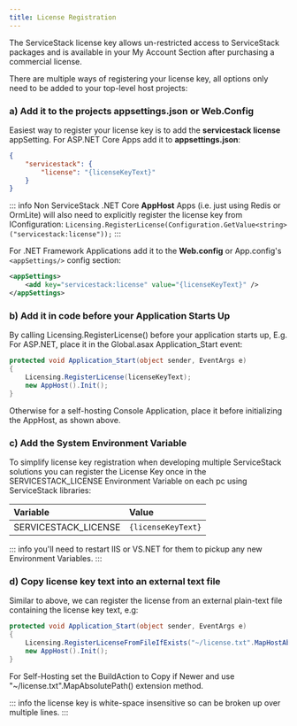 ```yaml
---
title: License Registration
---
```


The ServiceStack license key allows un-restricted access to ServiceStack packages and is available in your My Account Section after purchasing a commercial license.

There are multiple ways of registering your license key, all options only need to be added to your top-level host projects:

### a) Add it to the projects appsettings.json or Web.Config

Easiest way to register your license key is to add the **servicestack license** appSetting.
For ASP.NET Core Apps add it to **appsettings.json**:

```json
{
    "servicestack": {
        "license": "{licenseKeyText}"
    }
}
```

::: info
Non ServiceStack .NET Core **AppHost** Apps (i.e. just using Redis or OrmLite) will also need to explicitly register the license key from IConfiguration: `Licensing.RegisterLicense(Configuration.GetValue<string>("servicestack:license"));`
:::

For .NET Framework Applications add it to the **Web.config** or App.config's `<appSettings/>` config section:

```xml
<appSettings>
    <add key="servicestack:license" value="{licenseKeyText}" />
</appSettings>
```

### b) Add it in code before your Application Starts Up

By calling Licensing.RegisterLicense() before your application starts up, E.g. For ASP.NET, place it in the Global.asax Application_Start event:

```csharp
protected void Application_Start(object sender, EventArgs e)
{
    Licensing.RegisterLicense(licenseKeyText);
    new AppHost().Init();
}
```

Otherwise for a self-hosting Console Application, place it before initializing the AppHost, as shown above.

### c) Add the System Environment Variable

To simplify license key registration when developing multiple ServiceStack solutions you can register the License Key once in the SERVICESTACK_LICENSE Environment Variable on each pc using ServiceStack libraries:

| Variable | Value |
|:-|:-|
| SERVICESTACK_LICENSE | `{licenseKeyText}` |

::: info
you'll need to restart IIS or VS.NET for them to pickup any new Environment Variables.
:::

### d) Copy license key text into an external text file

Similar to above, we can register the license from an external plain-text file containing the license key text, e.g:

```csharp
protected void Application_Start(object sender, EventArgs e)
{
    Licensing.RegisterLicenseFromFileIfExists("~/license.txt".MapHostAbsolutePath());
    new AppHost().Init();
}
```

For Self-Hosting set the BuildAction to Copy if Newer and use "~/license.txt".MapAbsolutePath() extension method.

::: info
the license key is white-space insensitive so can be broken up over multiple lines.
:::

